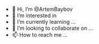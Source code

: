 - 👋 Hi, I’m @ArtemBaybov
- 👀 I’m interested in 
- 🌱 I’m currently learning ...
- 💞️ I’m looking to collaborate on ...
- 📫 How to reach me ...

<!---
ArtemBaybov/ArtemBaybov is a ✨ special ✨ repository because its `README.md` (this file) appears on your GitHub profile.
You can click the Preview link to take a look at your changes.
--->
